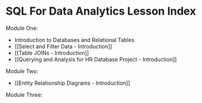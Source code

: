 # SQL For Data Analytics Lesson Index

Module One:
- Introduction to Databases and Relational Tables
- [[Select and Filter Data - Introduction]]
- [[Table JOINs - Introduction]]
- [[Querying and Analysis for HR Database Project - Introduction]]

Module Two:
- [[Entity Relationship Diagrams - Introduction]]

Module Three: